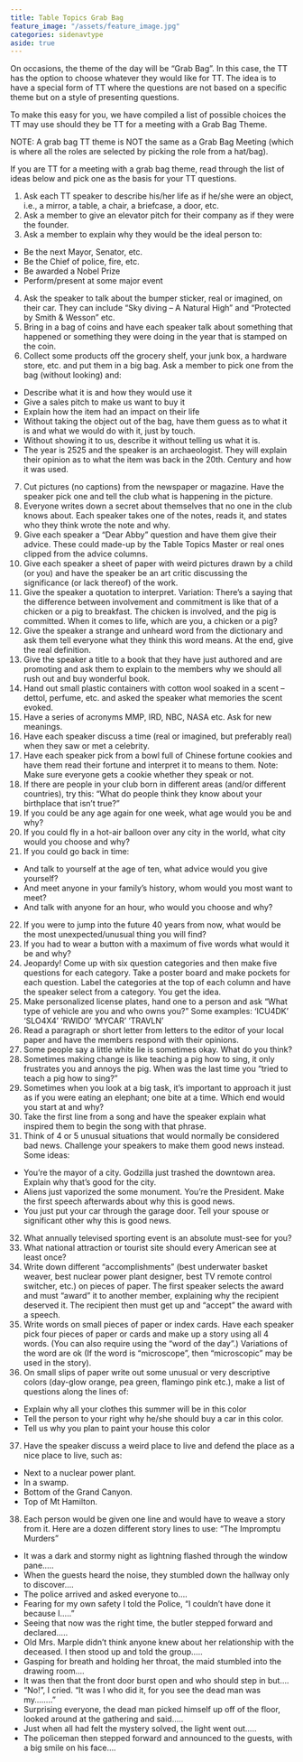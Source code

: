 ```yaml
---
title: Table Topics Grab Bag 
feature_image: "/assets/feature_image.jpg"
categories: sidenavtype
aside: true
---
```

<p>On occasions, the theme of the day will be &#8220;Grab Bag&#8221;.  In this case, the TT has the option to choose whatever they would like for TT.  The idea is to have a special form of TT where the questions are not based on a specific theme but on a style of presenting questions.</p>
<p>To make this easy for you, we have compiled a list of possible choices the TT may use should they be TT for a meeting with a Grab Bag Theme.</p>
<p>NOTE: A grab bag TT theme is NOT the same as a Grab Bag Meeting (which is where all the roles are selected by picking the role from a hat/bag).</p>
<p>If you are TT for a meeting with a grab bag theme, read through the list of ideas below and pick one as the basis for your TT questions.</p>
<ol>
<li><a name="_GoBack"></a>Ask each TT speaker to describe his/her life as if he/she were an object, i.e., a mirror, a table, a chair, a briefcase, a door, etc.</li>
<li>Ask a member to give an elevator pitch for their company as if they were the founder.</li>
<li>Ask a member to explain why they would be the ideal person to:</li>
</ol>
<ul>
<li>Be the next Mayor, Senator, etc.</li>
<li>Be the Chief of police, fire, etc.</li>
<li>Be awarded a Nobel Prize</li>
<li>Perform/present at some major event</li>
</ul>
<ol>
<li value="4">Ask the speaker to talk about the bumper sticker, real or imagined, on their car. They can include &#8220;Sky diving &#8211; A Natural High&#8221; and &#8220;Protected by Smith &amp; Wesson&#8221; etc.</li>
<li>Bring in a bag of coins and have each speaker talk about something that happened or something they were doing in the year that is stamped on the coin.</li>
<li>Collect some products off the grocery shelf, your junk box, a hardware store, etc.  and put them in a big bag.  Ask a member to pick one from the bag (without looking) and:</li>
</ol>
<ul>
<li>Describe what it is and how they would use it</li>
<li>Give a sales pitch to make us want to buy it</li>
<li>Explain how the item had an impact on their life</li>
<li>Without taking the object out of the bag, have them guess as to what it is and what we would do with it, just by touch.</li>
<li>Without showing it to us, describe it without telling us what it is.</li>
<li>The year is 2525 and the speaker is an archaeologist. They will explain their opinion as to what the item was back in the 20th. Century and how it was used.</li>
</ul>
<ol>
<li value="7">Cut pictures (no captions) from the newspaper or magazine. Have the speaker pick one and tell the club what is happening in the picture.</li>
<li>Everyone writes down a secret about themselves that no one in the club knows about. Each speaker takes one of the notes, reads it, and states who they think wrote the note and why.</li>
<li>Give each speaker a &#8220;Dear Abby&#8221; question and have them give their advice. These could made-up by the Table Topics Master or real ones clipped from the advice columns.</li>
<li>Give each speaker a sheet of paper with weird pictures drawn by a child (or you) and have the speaker be an art critic discussing the significance (or lack thereof) of the work.</li>
<li>Give the speaker a quotation to interpret.  Variation: There&#8217;s a saying that the difference between involvement and commitment is like that of a chicken or a pig to breakfast. The chicken is involved, and the pig is committed. When it comes to life, which are you, a chicken or a pig?</li>
<li>Give the speaker a strange and unheard word from the dictionary and ask them tell everyone what they think this word means. At the end, give the real definition.</li>
<li>Give the speaker a title to a book that they have just authored and are promoting and ask them to explain to the members why we should all rush out and buy wonderful book.</li>
<li>Hand out small plastic containers with cotton wool soaked in a scent &#8211; dettol, perfume, etc. and asked the speaker what memories the scent evoked.</li>
<li>Have a series of acronyms MMP, IRD, NBC, NASA etc. Ask for new meanings.</li>
<li>Have each speaker discuss a time (real or imagined, but preferably real) when they saw or met a celebrity.</li>
<li>Have each speaker pick from a bowl full of Chinese fortune cookies and have them read their fortune and interpret it to means to them. Note: Make sure everyone gets a cookie whether they speak or not.</li>
<li>If there are people in your club born in different areas (and/or different countries), try this: &#8220;What do people think they know about your birthplace that isn&#8217;t true?&#8221;</li>
<li>If you could be any age again for one week, what age would you be and why?</li>
<li>If you could fly in a hot-air balloon over any city in the world, what city would you choose and why?</li>
<li>If you could go back in time:</li>
</ol>
<ul>
<li>And talk to yourself at the age of ten, what advice would you give yourself?</li>
<li>And meet anyone in your family&#8217;s history, whom would you most want to meet?</li>
<li>And talk with anyone for an hour, who would you choose and why?</li>
</ul>
<ol start="22">
<li>If you were to jump into the future 40 years from now, what would be the most unexpected/unusual thing you will find?</li>
<li>If you had to wear a button with a maximum of five words what would it be and why?</li>
<li>Jeopardy! Come up with six question categories and then make five questions for each category. Take a poster board and make pockets for each question. Label the categories at the top of each column and have the speaker select from a category. You get the idea.</li>
<li>Make personalized license plates, hand one to a person and ask &#8220;What type of vehicle are you and who owns you?&#8221; Some examples: ‘ICU4DK’ ‘SLO4X4’ ‘RWIDO’ ‘MYCAR’ ‘TRAVLN’</li>
<li>Read a paragraph or short letter from letters to the editor of your local paper and have the members respond with their opinions.</li>
<li>Some people say a little white lie is sometimes okay. What do you think?</li>
<li>Sometimes making change is like teaching a pig how to sing, it only frustrates you and annoys the pig. When was the last time you &#8220;tried to teach a pig how to sing?&#8221;</li>
<li>Sometimes when you look at a big task, it&#8217;s important to approach it just as if you were eating an elephant; one bite at a time. Which end would you start at and why?</li>
<li>Take the first line from a song and have the speaker explain what inspired them to begin the song with that phrase.</li>
<li>Think of 4 or 5 unusual situations that would normally be considered bad news. Challenge your speakers to make them good news instead. Some ideas:</li>
</ol>
<ul>
<li>You’re the mayor of a city. Godzilla just trashed the downtown area. Explain why that&#8217;s good for the city.</li>
<li>Aliens just vaporized the some monument. You&#8217;re the President. Make the first speech afterwards about why this is good news.</li>
<li>You just put your car through the garage door. Tell your spouse or significant other why this is good news.</li>
</ul>
<ol>
<li value="32">What annually televised sporting event is an absolute must-see for you?</li>
<li>What national attraction or tourist site should every American see at least once?</li>
<li>Write down different &#8220;accomplishments&#8221; (best underwater basket weaver, best nuclear power plant designer, best TV remote control switcher, etc.) on pieces of paper.  The first speaker selects the award and must &#8220;award&#8221; it to another member, explaining why the recipient deserved it. The recipient then must get up and &#8220;accept&#8221; the award with a speech.</li>
<li>Write words on small pieces of paper or index cards. Have each speaker pick four pieces of paper or cards and make up a story using all 4 words. (You can also require using the &#8220;word of the day&#8221;.) Variations of the word are ok (If the word is &#8220;microscope&#8221;, then &#8220;microscopic&#8221; may be used in the story).</li>
<li>On small slips of paper write out some unusual or very descriptive colors (day-glow orange, pea green, flamingo pink etc.), make a list of questions along the lines of:</li>
</ol>
<ul>
<li>Explain why all your clothes this summer will be in this color</li>
<li>Tell the person to your right why he/she should buy a car in this color.</li>
<li>Tell us why you plan to paint your house this color</li>
</ul>
<ol>
<li value="37">Have the speaker discuss a weird place to live and defend the place as a nice place to live, such as:</li>
</ol>
<ul>
<li>Next to a nuclear power plant.</li>
<li>In a swamp.</li>
<li>Bottom of the Grand Canyon.</li>
<li>Top of Mt Hamilton.</li>
</ul>
<ol>
<li value="38">Each person would be given one line and would have to weave a story from it. Here are a dozen different story lines to use: &#8220;The Impromptu Murders&#8221;</li>
</ol>
<ul>
<li>It was a dark and stormy night as lightning flashed through the window pane&#8230;..</li>
<li>When the guests heard the noise, they stumbled down the hallway only to discover&#8230;.</li>
<li>The police arrived and asked everyone to&#8230;.</li>
<li>Fearing for my own safety I told the Police, &#8220;I couldn&#8217;t have done it because I&#8230;..&#8221;</li>
<li>Seeing that now was the right time, the butler stepped forward and declared&#8230;..</li>
<li>Old Mrs. Marple didn&#8217;t think anyone knew about her relationship with the deceased. I then stood up and told the group&#8230;..</li>
<li>Gasping for breath and holding her throat, the maid stumbled into the drawing room&#8230;.</li>
<li>It was then that the front door burst open and who should step in but&#8230;.</li>
<li>&#8220;No!&#8221;, I cried. &#8220;It was I who did it, for you see the dead man was my&#8230;&#8230;..&#8221;</li>
<li>Surprising everyone, the dead man picked himself up off of the floor, looked around at the gathering and said&#8230;..</li>
<li>Just when all had felt the mystery solved, the light went out&#8230;..</li>
<li>The policeman then stepped forward and announced to the guests, with a big smile on his face&#8230;.</li>
